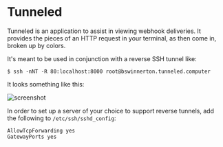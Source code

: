 # Tunneled

Tunneled is an application to assist in viewing webhook deliveries. It provides
the pieces of an HTTP request in your terminal, as then come in, broken up by
colors.

It's meant to be used in conjunction with a reverse SSH tunnel like:

```
$ ssh -nNT -R 80:localhost:8000 root@bswinnerton.tunneled.computer
```

It looks something like this:

![screenshot](https://cloud.githubusercontent.com/assets/934497/20954501/eb046a5c-bc09-11e6-9be0-5798e226028d.png)

In order to set up a server of your choice to support reverse tunnels, add the
following to `/etc/ssh/sshd_config`:

```
AllowTcpForwarding yes
GatewayPorts yes
```
